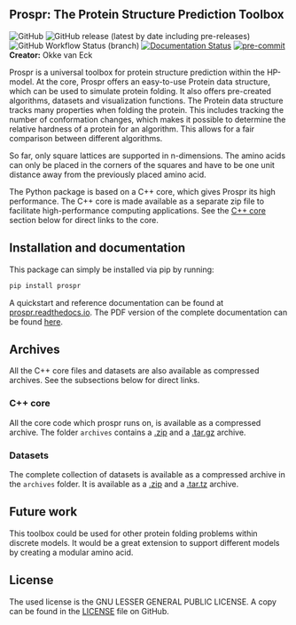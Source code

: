 ## Prospr: The Protein Structure Prediction Toolbox
![GitHub](https://img.shields.io/github/license/OkkeVanEck/prospr)
![GitHub release (latest by date including pre-releases)](https://img.shields.io/github/v/release/OkkeVanEck/prospr?include_prereleases)
![GitHub Workflow Status (branch)](https://img.shields.io/github/workflow/status/OkkeVanEck/prospr/CI-CD/master)
[![Documentation Status](https://readthedocs.org/projects/prospr/badge/?version=latest)](https://prospr.readthedocs.io/en/latest/?badge=latest)
[![pre-commit](https://img.shields.io/badge/pre--commit-enabled-brightgreen?logo=pre-commit&logoColor=white)](https://github.com/pre-commit/pre-commit)  
**Creator:** Okke van Eck

Prospr is a universal toolbox for protein structure prediction within the
HP-model.
At the core, Prospr offers an easy-to-use Protein data structure, which can be
used to simulate protein folding.
It also offers pre-created algorithms, datasets and visualization functions.
The Protein data structure tracks many properties when folding the protein.
This includes tracking the number of conformation changes, which makes it
possible to determine the relative hardness of a protein for an algorithm.
This allows for a fair comparison between different algorithms.

So far, only square lattices are supported in n-dimensions.
The amino acids can only be placed in the corners of the squares and have to be
one unit distance away from the previously placed amino acid.

The Python package is based on a C++ core, which gives Prospr its high
performance.
The C++ core is made available as a separate zip file to facilitate
high-performance computing applications.
See the [C++ core](#c++-core) section below for direct links to the core.

## Installation and documentation
This package can simply be installed via pip by running:
```bash
pip install prospr
```
A quickstart and reference documentation can be found at
[prospr.readthedocs.io](https://prospr.readthedocs.io).
The PDF version of the complete documentation can be found
[here](https://prospr.readthedocs.io/_/downloads/en/latest/pdf/).

## Archives
All the C++ core files and datasets are also available as compressed archives.
See the subsections below for direct links.

### C++ core
All the core code which prospr runs on, is available as a compressed archive.
The folder `archives` contains a [.zip](archives/prospr_core.zip) and
a [.tar.gz](archives/prospr_core.tar.gz) archive.

### Datasets
The complete collection of datasets is available as a compressed archive in the
`archives` folder. It is available as a [.zip](archives/prospr_data.zip) and a
[.tar.tz](archives/prospr_data.tar.gz) archive.

## Future work
This toolbox could be used for other protein folding problems within discrete
models.
It would be a great extension to support different models by creating a modular
amino acid.

## License
The used license is the GNU LESSER GENERAL PUBLIC LICENSE.
A copy can be found in the [LICENSE](LICENSE) file on GitHub.
